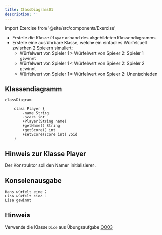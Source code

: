 ```yaml
---
title: ClassDiagrams01
description: ''
---
```


import Exercise from '@site/src/components/Exercise';

- Erstelle die Klasse `Player` anhand des abgebildeten Klassendiagramms
- Erstelle eine ausführbare Klasse, welche ein einfaches Würfelduell zwischen
  2 Spielern simuliert:
  - Würfelwert von Spieler 1 > Würfelwert von Spieler 2: Spieler 1 gewinnt
  - Würfelwert von Spieler 1 < Würfelwert von Spieler 2: Spieler 2 gewinnt
  - Würfelwert von Spieler 1 = Würfelwert von Spieler 2: Unentschieden

## Klassendiagramm
```mermaid
classDiagram

    class Player {
        -name String
        -score int
        +Player(String name)
        +getName() String
        +getScore() int
        +setScore(score int) void
    } 
```

## Hinweis zur Klasse Player
Der Konstruktor soll den Namen initialisieren.

## Konsolenausgabe

```console
Hans würfelt eine 2
Lisa würfelt eine 3
Lisa gewinnt
```

## Hinweis

Verwende die Klasse `Dice` aus Übungsaufgabe [OO03](../oo/oo03.md)

<Exercise pullRequest="36" branchSuffix="class-diagrams/01" />
